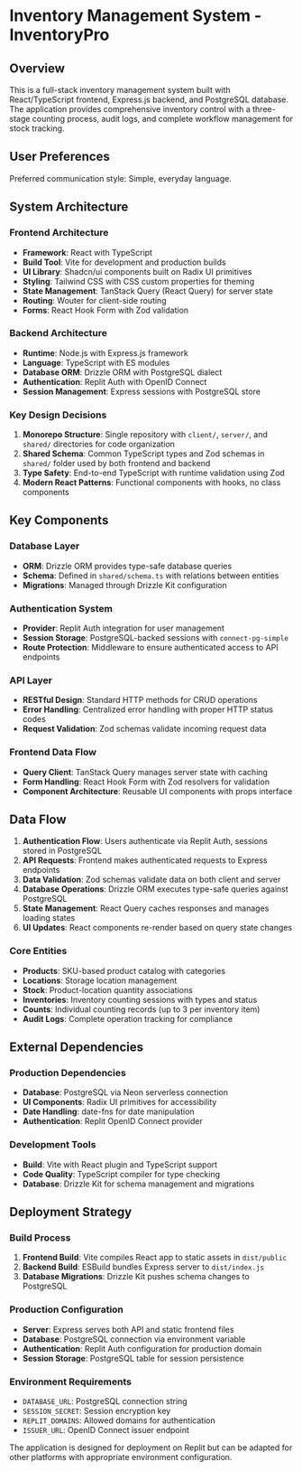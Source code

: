 # Inventory Management System - InventoryPro

## Overview

This is a full-stack inventory management system built with React/TypeScript frontend, Express.js backend, and PostgreSQL database. The application provides comprehensive inventory control with a three-stage counting process, audit logs, and complete workflow management for stock tracking.

## User Preferences

Preferred communication style: Simple, everyday language.

## System Architecture

### Frontend Architecture
- **Framework**: React with TypeScript
- **Build Tool**: Vite for development and production builds
- **UI Library**: Shadcn/ui components built on Radix UI primitives
- **Styling**: Tailwind CSS with CSS custom properties for theming
- **State Management**: TanStack Query (React Query) for server state
- **Routing**: Wouter for client-side routing
- **Forms**: React Hook Form with Zod validation

### Backend Architecture
- **Runtime**: Node.js with Express.js framework
- **Language**: TypeScript with ES modules
- **Database ORM**: Drizzle ORM with PostgreSQL dialect
- **Authentication**: Replit Auth with OpenID Connect
- **Session Management**: Express sessions with PostgreSQL store

### Key Design Decisions

1. **Monorepo Structure**: Single repository with `client/`, `server/`, and `shared/` directories for code organization
2. **Shared Schema**: Common TypeScript types and Zod schemas in `shared/` folder used by both frontend and backend
3. **Type Safety**: End-to-end TypeScript with runtime validation using Zod
4. **Modern React Patterns**: Functional components with hooks, no class components

## Key Components

### Database Layer
- **ORM**: Drizzle ORM provides type-safe database queries
- **Schema**: Defined in `shared/schema.ts` with relations between entities
- **Migrations**: Managed through Drizzle Kit configuration

### Authentication System
- **Provider**: Replit Auth integration for user management
- **Session Storage**: PostgreSQL-backed sessions with `connect-pg-simple`
- **Route Protection**: Middleware to ensure authenticated access to API endpoints

### API Layer
- **RESTful Design**: Standard HTTP methods for CRUD operations
- **Error Handling**: Centralized error handling with proper HTTP status codes
- **Request Validation**: Zod schemas validate incoming request data

### Frontend Data Flow
- **Query Client**: TanStack Query manages server state with caching
- **Form Handling**: React Hook Form with Zod resolvers for validation
- **Component Architecture**: Reusable UI components with props interface

## Data Flow

1. **Authentication Flow**: Users authenticate via Replit Auth, sessions stored in PostgreSQL
2. **API Requests**: Frontend makes authenticated requests to Express endpoints
3. **Data Validation**: Zod schemas validate data on both client and server
4. **Database Operations**: Drizzle ORM executes type-safe queries against PostgreSQL
5. **State Management**: React Query caches responses and manages loading states
6. **UI Updates**: React components re-render based on query state changes

### Core Entities
- **Products**: SKU-based product catalog with categories
- **Locations**: Storage location management
- **Stock**: Product-location quantity associations
- **Inventories**: Inventory counting sessions with types and status
- **Counts**: Individual counting records (up to 3 per inventory item)
- **Audit Logs**: Complete operation tracking for compliance

## External Dependencies

### Production Dependencies
- **Database**: PostgreSQL via Neon serverless connection
- **UI Components**: Radix UI primitives for accessibility
- **Date Handling**: date-fns for date manipulation
- **Authentication**: Replit OpenID Connect provider

### Development Tools
- **Build**: Vite with React plugin and TypeScript support
- **Code Quality**: TypeScript compiler for type checking
- **Database**: Drizzle Kit for schema management and migrations

## Deployment Strategy

### Build Process
1. **Frontend Build**: Vite compiles React app to static assets in `dist/public`
2. **Backend Build**: ESBuild bundles Express server to `dist/index.js`
3. **Database Migrations**: Drizzle Kit pushes schema changes to PostgreSQL

### Production Configuration
- **Server**: Express serves both API and static frontend files
- **Database**: PostgreSQL connection via environment variable
- **Authentication**: Replit Auth configuration for production domain
- **Session Storage**: PostgreSQL table for session persistence

### Environment Requirements
- `DATABASE_URL`: PostgreSQL connection string
- `SESSION_SECRET`: Session encryption key
- `REPLIT_DOMAINS`: Allowed domains for authentication
- `ISSUER_URL`: OpenID Connect issuer endpoint

The application is designed for deployment on Replit but can be adapted for other platforms with appropriate environment configuration.